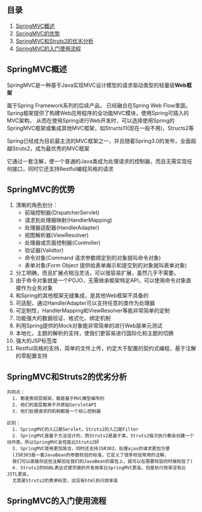 ## 目录

1. [SpringMVC概述](#springmvc的概述)
2. [SpringMVC的优势](#springmvc的优势)
3. [SpringMVC和Struts2的优劣分析](#springmvc和struts2的优劣分析)
4. [SpringMVC的入门使用流程
](#springmvc的入门使用流程)

## SpringMVC概述

SpringMVC是一种基于Java实现MVC设计模型的请求驱动类型的轻量级**Web框架**

属于Spring Framework系列的后续产品，
已经融合在Spring Web Flow里面。Spring框架提供了构建Web应用程序的全功能MVC模块，使用Spring可插入的MVC架构，
从而在使用Spring进行Web开发时，可以选择使用Spring的SpringMVC框架或集成其他MVC框架，如Structs11(现在一般不用)，Structs2等

Spring已经成为目前最主流的MVC框架之一，并且随着Spring3.0的发布，全面超越Struts2，成为最优秀的MVC框架

它通过一套注解，使一个普通的Java类成为处理请求的控制器，而且无需实现任何接口，同时它还支持Restful编程风格的请求

## SpringMVC的优势

1. 清晰的角色划分：
    - 前端控制器(DispatcherServlet)
    - 请求到处理器映射(HandlerMapping)
    - 处理器适配器(HandlerAdapter)
    - 视图解析器(ViewResolver)
    - 处理器或页面控制器(Controller)
    - 验证器(Validtor)
    - 命令对象(Command 请求参数绑定到的对象就叫命令对象)
    - 表单对象(Form Object 提供给表单展示和提交到的对象就叫表单对象)
2. 分工明确，而且扩展点相当灵活，可以很容易扩展，虽然几乎不需要。
3. 由于命令对象就是一个POJO，无需继承框架特定API，可以使用命令对象直接作为业务对象
4. 和Spring的其他框架无缝集成，是其他Web框架不具备的
5. 可适配，通过HandlerAdapter可以支持任意的类作为处理器
6. 可定制性，HandlerMapping和ViewResolver等能非常简单的定制
7. 功能强大的数据验证、格式化、绑定机制
8. 利用Spring提供的Mock对象能非常简单的进行Web层单元测试
9. 本地化，主题的解析的支持，使我们更容易进行国际化和主题的切换
10. 强大的JSP标签库
11. Restful风格的支持，简单的文件上传，约定大于配置的契约式编程，基于注解的零配置支持

## SpringMVC和Struts2的优劣分析
    共同点：
      1. 都是表现层框架，都是基于MVC模型编写的
      2. 他们的底层都离不开原始ServletAPI
      3. 他们处理请求的机制都是一个核心控制器
      
    区别：
      1. SpringMVC的入口是Servlet，Struts2的入口是Filter
      2. SpringMVC是基于方法设计的，而Struts2是基于类，Struts2每次执行都会创建一个动作类。所以SpringMVC会性能比Struts2好
      3. SpringMVC使用更加简洁，同时还支持JSR303，处理ajax的请求更加方便
      (JSR303是一套JavaBean的参数校验的标准，它定义了很多校验常用的注解，
      我们可以直接将这些注解加在我们的JavaBean的属性上，就可以在需要校验的时候校验了)
      4. Struts2的OGNL表达式使页面的开发效率比SpringMVC更高，但是执行效率没有比JSTL更高，
      尤其是Struts2的表单标签，远没有html执行效率高
      
      
## SpringMVC的入门使用流程



